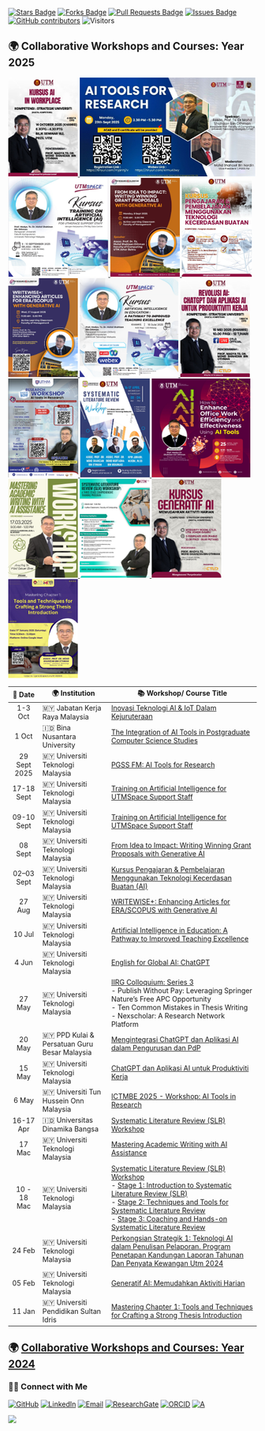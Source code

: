 <a href="https://github.com/drshahizan/short-course/stargazers"><img src="https://img.shields.io/github/stars/drshahizan/short-course" alt="Stars Badge"/></a>
<a href="https://github.com/drshahizan/short-course/network/members"><img src="https://img.shields.io/github/forks/drshahizan/short-course" alt="Forks Badge"/></a>
<a href="https://github.com/drshahizan/short-course/pulls"><img src="https://img.shields.io/github/issues-pr/drshahizan/short-course" alt="Pull Requests Badge"/></a>
<a href="https://github.com/drshahizan/short-course"><img src="https://img.shields.io/github/issues/drshahizan/short-course" alt="Issues Badge"/></a>
<a href="https://github.com/drshahizan/short-course/graphs/contributors"><img alt="GitHub contributors" src="https://img.shields.io/github/contributors/drshahizan/short-course?color=2b9348"></a>
![Visitors](https://api.visitorbadge.io/api/visitors?path=https%3A%2F%2Fgithub.com%2Fdrshahizan%2Fshort-course&labelColor=%23d9e3f0&countColor=%23697689&style=flat)

<!--
# 🚀 Current event⚡

<a href="https://github.com/drshahizan/short-course/tree/main/workshop/25ctld5">
 <img src="https://github.com/drshahizan/short-course/blob/main/workshop/25ctld5/images/2505chatgpt.png" alt="Dr Shahizan AI"  height="400">
</a> 
-->
## 🌍 Collaborative Workshops and Courses: Year 2025

<a href="https://github.com/drshahizan/short-course/blob/main/workshop/25pendaftar">
  <img src="https://github.com/drshahizan/short-course/blob/main/workshop/25pendaftar/images/Pendaftar.jpeg" alt="Dr Shahizan AI"  height="200">
</a>

<a href="https://github.com/drshahizan/short-course/blob/main/workshop/25pgss_fm">
  <img src="https://github.com/drshahizan/short-course/blob/main/workshop/25pgss_fm/images/slr_pgss_fm.jpeg" alt="Dr Shahizan AI"  height="200">
</a>

<a href="https://github.com/drshahizan/short-course/tree/main/workshop/25ppspace">
  <img src="https://github.com/drshahizan/short-course/blob/main/workshop/25ppspace/images/pputmspace.jpeg" alt="Dr Shahizan AI"  height="200">
</a> 

<a href="https://github.com/drshahizan/short-course/tree/main/workshop/25idea">
  <img src="https://github.com/drshahizan/short-course/blob/main/workshop/25idea/images/idea.jpeg" alt="Dr Shahizan AI"  height="200">
</a> 
<a href="https://github.com/drshahizan/short-course/tree/main/workshop/25pengajaran">
 <img src="https://github.com/drshahizan/short-course/blob/main/workshop/25pengajaran/images/25pengajaran.jpeg" alt="Dr Shahizan AI"  height="200">
</a> 
<a href="https://github.com/drshahizan/short-course/tree/main/workshop/25writewise">
 <img src="https://github.com/drshahizan/short-course/blob/main/workshop/25writewise/images/writewise.jpeg" alt="Dr Shahizan AI"  height="200">
</a> 

<a href="https://github.com/drshahizan/short-course/tree/main/workshop/25Utmspace">
 <img src="https://github.com/drshahizan/short-course/blob/main/workshop/image/utmspaceAI.jpg" alt="Dr Shahizan AI"  height="200">
</a> 

<a href="https://github.com/drshahizan/short-course/tree/main/workshop/25ctld5">
 <img src="https://github.com/drshahizan/short-course/blob/main/workshop/25ctld5/images/2505chatgpt.png" alt="Dr Shahizan AI"  height="200">
</a> 

<a href="https://github.com/drshahizan/short-course/blob/main/workshop/25ICTMBE/">
 <img src="https://github.com/drshahizan/short-course/blob/main/workshop/25ICTMBE/images/25uthm.png" alt="Dr Shahizan AI"  height="200">
</a> 

<a href="https://github.com/drshahizan/short-course/blob/main/workshop/25unama">
 <img src="https://github.com/drshahizan/short-course/blob/main/workshop/image/Unama%20SLR.jpeg" alt="Dr Shahizan SLR"  height="200">
</a> 

<a href="https://github.com/drshahizan/short-course/blob/main/workshop/25AIwriting">
 <img src="https://github.com/drshahizan/short-course/blob/main/workshop/image/hep.jpeg" alt="Dr Shahizan AI"  height="200">
</a> 

<a href="https://github.com/drshahizan/short-course/blob/main/workshop/25AIwriting">
 <img src="https://github.com/drshahizan/short-course/blob/main/workshop/25AIwriting/images/AI%20workshop.jpeg" alt="Dr Shahizan SLR"  height="200">
</a> 

<a href="https://github.com/drshahizan/short-course/tree/main/workshop/25slr">
 <img src="https://github.com/drshahizan/short-course/blob/main/workshop/25slr/images/25slr.jpeg" alt="Dr Shahizan SLR"  height="200">
</a> 
<a href="https://github.com/drshahizan/short-course/tree/main/workshop/25ctld">
 <img src="https://github.com/drshahizan/short-course/blob/main/workshop/image/25%20Gen%20AI.jpeg" alt="Dr Shahizan CTLD"  height="200">
</a>
<a href="https://github.com/drshahizan/short-course/tree/main/workshop/25upsi">
 <img src="https://github.com/drshahizan/short-course/blob/main/workshop/image/UPSI_c1_2025.jpeg" alt="Dr Shahizan UPSI"  height="200">
</a>



| 📅 Date | 🌍 Institution                                        | 📚 Workshop/ Course Title                                                                                          | 
|:---:|-----------------------------------------------------------|------------------------------------------------------------------------------------------------------------|
| 1-3 Oct | 🇲🇾 Jabatan Kerja Raya Malaysia             | [Inovasi Teknologi Al & IoT Dalam Kejuruteraan](https://github.com/drshahizan/short-course/blob/main/workshop/25jkr) | 
| 1 Oct | 🇮🇩 Bina Nusantara University             | [The Integration of AI Tools in Postgraduate Computer Science Studies](https://github.com/drshahizan/short-course/blob/main/workshop/25binus) | 
| 29 Sept 2025 | 🇲🇾 Universiti Teknologi Malaysia | [PGSS FM: AI Tools for Research](https://github.com/drshahizan/short-course/blob/main/workshop/25pgss_fm) |
| 17-18 Sept | 🇲🇾 Universiti Teknologi Malaysia | [Training on Artificial Intelligence for UTMSpace Support Staff](https://github.com/drshahizan/short-course/tree/main/workshop/25ppspace) |
| 09-10 Sept | 🇲🇾 Universiti Teknologi Malaysia | [Training on Artificial Intelligence for UTMSpace Support Staff](https://github.com/drshahizan/short-course/tree/main/workshop/25ppspace) |
| 08 Sept | 🇲🇾 Universiti Teknologi Malaysia | [From Idea to Impact: Writing Winning Grant Proposals with Generative AI](https://github.com/drshahizan/short-course/tree/main/workshop/25idea) |
| 02–03 Sept | 🇲🇾 Universiti Teknologi Malaysia | [Kursus Pengajaran & Pembelajaran Menggunakan Teknologi Kecerdasan Buatan (AI)](https://github.com/drshahizan/short-course/tree/main/workshop/25pengajaran) |
|27 Aug | 🇲🇾 Universiti Teknologi Malaysia | [WRITEWISE+: Enhancing Articles for ERA/SCOPUS with Generative AI](https://github.com/drshahizan/short-course/tree/main/workshop/25writewise)  | 
|10 Jul | 🇲🇾 Universiti Teknologi Malaysia | [Artificial Intelligence in Education: A Pathway to Improved Teaching Excellence](https://github.com/drshahizan/short-course/tree/main/workshop/25Utmspace)  | 
|4 Jun | 🇲🇾 Universiti Teknologi Malaysia | [English for Global AI: ChatGPT](https://github.com/drshahizan/short-course/tree/main/workshop/25Korea)  | 
|27 May | 🇲🇾 Universiti Teknologi Malaysia | [IIRG Colloquium: Series 3](https://github.com/drshahizan/short-course/tree/main/workshop/25IIRGS3) <br> - Publish Without Pay: Leveraging Springer Nature’s Free APC Opportunity  <br> - Ten Common Mistakes in Thesis Writing  <br> - Nexscholar: A Research Network Platform| 
|20 May | 🇲🇾 PPD Kulai & Persatuan Guru Besar Malaysia | [Mengintegrasi ChatGPT dan Aplikasi AI dalam Pengurusan dan PdP](https://github.com/drshahizan/short-course/tree/main/workshop/25skkulai) | 
|15 May | 🇲🇾 Universiti Teknologi Malaysia | [ChatGPT dan Aplikasi AI untuk Produktiviti Kerja](https://github.com/drshahizan/short-course/tree/main/workshop/25ctld5) | 
|6 May | 🇲🇾 Universiti Tun Hussein Onn Malaysia | [ICTMBE 2025 - Workshop: AI Tools in Research](https://github.com/drshahizan/short-course/tree/main/workshop/25ICTMBE) | 
|16-17 Apr| 🇮🇩 Universitas Dinamika Bangsa             | [Systematic Literature Review (SLR) Workshop](https://github.com/drshahizan/short-course/blob/main/workshop/25unama) | 
|17 Mac| 🇲🇾 Universiti Teknologi Malaysia             | [Mastering Academic Writing with AI Assistance](https://github.com/drshahizan/short-course/tree/main/workshop/25AIwriting) | 
| 10 - 18 Mac| 🇲🇾 Universiti Teknologi Malaysia             | [Systematic Literature Review (SLR) Workshop](https://github.com/drshahizan/short-course/tree/main/workshop/25slr) <br> - [Stage 1: Introduction to Systematic Literature Review (SLR)](https://github.com/drshahizan/short-course/tree/main/workshop/25slr) <br> - [Stage 2: Techniques and Tools for Systematic Literature Review](https://github.com/drshahizan/short-course/tree/main/workshop/25slr) <br> - [Stage 3: Coaching and Hands-on Systematic Literature Review](https://github.com/drshahizan/short-course/tree/main/workshop/25slr) | 
|24 Feb | 🇲🇾 Universiti Teknologi Malaysia             | [Perkongsian Strategik 1: Teknologi AI dalam Penulisan Pelaporan. Program Penetapan Kandungan Laporan Tahunan Dan Penyata Kewangan Utm 2024](https://github.com/drshahizan/short-course/tree/main/workshop/25kewangan) | 
| 05 Feb | 🇲🇾 Universiti Teknologi Malaysia             | [Generatif AI: Memudahkan Aktiviti Harian](https://github.com/drshahizan/short-course/tree/main/workshop/25ctld) | 
| 11 Jan | 🇲🇾 Universiti Pendidikan Sultan Idris              | [Mastering Chapter 1: Tools and Techniques for Crafting a Strong Thesis Introduction](https://github.com/drshahizan/short-course/tree/main/workshop/25upsi) | 


## 🌍 [Collaborative Workshops and Courses: Year 2024](/workshop/workshop2024.md)


### 🙌🏻 Connect with Me
<p align="left">
    <a href="https://github.com/drshahizan" target="_blank"><img alt="GitHub" src="https://img.shields.io/badge/-@drshahizan-181717?style=flat-square&logo=GitHub&logoColor=white"></a>
    <a href="https://www.linkedin.com/in/drshahizan" target="_blank"><img alt="LinkedIn" src="https://img.shields.io/badge/-drshahizan-blue?style=flat-square&logo=Linkedin&logoColor=white&link=https://www.linkedin.com/in/drshahizan/"></a>
    <a href="mailto:shahizan@utm.my" target="_blank"><img alt="Email" src="https://img.shields.io/badge/-shahizan@utm.my-c14438?style=flat-square&logo=Gmail&logoColor=white&link=mailto:shahizan@utm.my.com"></a>
    <a href="https://www.researchgate.net/profile/Mohd-Othman-28" target="_blank"><img alt="ResearchGate" src="https://img.shields.io/badge/-ResearchGate-00CCBB?style=flat-square&logo=ResearchGate&logoColor=white"></a>
    <a href="https://orcid.org/0000-0003-4261-1873" target="_blank"><img alt="ORCID" src="https://img.shields.io/badge/-ORCID-A6CE39?style=flat-square&logo=ORCID&logoColor=white"></a> 
 <a href="https://visitorbadge.io/status?path=https%3A%2F%2Fgithub.com%2Fdrshahizan" target="_blank"><img alt="A" src="https://api.visitorbadge.io/api/visitors?path=https%3A%2F%2Fgithub.com%2Fdrshahizan&labelColor=%23697689&countColor=%23555555&style=plastic"></a>
 
![](https://hit.yhype.me/github/profile?user_id=81284918)
</p>
